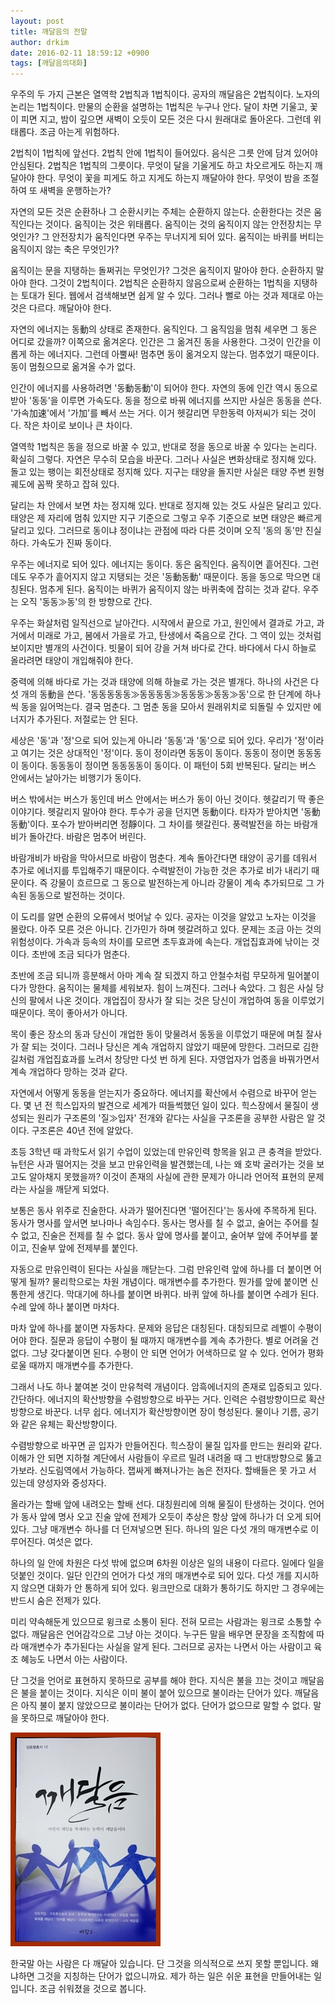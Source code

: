```yaml
---
layout: post
title: 깨달음의 전말
author: drkim
date: 2016-02-11 18:59:12 +0900
tags: [깨달음의대화]
---
```

우주의 두 가지 근본은 열역학 2법칙과 1법칙이다. 공자의 깨달음은 2법칙이다. 노자의 논리는 1법칙이다. 만물의 순환을 설명하는 1법칙은 누구나 안다. 달이 차면 기울고, 꽃이 피면 지고, 밤이 깊으면 새벽이 오듯이 모든 것은 다시 원래대로 돌아온다. 그런데 위태롭다. 조금 아는게 위험하다. 

  


2법칙이 1법칙에 앞선다. 2법칙 안에 1법칙이 들어있다. 음식은 그릇 안에 담겨 있어야 안심된다. 2법칙은 1법칙의 그릇이다. 무엇이 달을 기울게도 하고 차오르게도 하는지 깨달아야 한다. 무엇이 꽃을 피게도 하고 지게도 하는지 깨달아야 한다. 무엇이 밤을 조절하여 또 새벽을 운행하는가?

  


자연의 모든 것은 순환하나 그 순환시키는 주체는 순환하지 않는다. 순환한다는 것은 움직인다는 것이다. 움직이는 것은 위태롭다. 움직이는 것의 움직이지 않는 안전장치는 무엇인가? 그 안전장치가 움직인다면 우주는 무너지게 되어 있다. 움직이는 바퀴를 버티는 움직이지 않는 축은 무엇인가? 

  


움직이는 문을 지탱하는 돌쩌귀는 무엇인가? 그것은 움직이지 말아야 한다. 순환하지 말아야 한다. 그것이 2법칙이다. 2법칙은 순환하지 않음으로써 순환하는 1법칙을 지탱하는 토대가 된다. 웹에서 검색해보면 쉽게 알 수 있다. 그러나 뻘로 아는 것과 제대로 아는 것은 다르다. 깨달아야 한다. 

  


자연의 에너지는 동動의 상태로 존재한다. 움직인다. 그 움직임을 멈춰 세우면 그 동은 어디로 갔을까? 이쪽으로 옮겨온다. 인간은 그 옮겨진 동을 사용한다. 그것이 인간을 이롭게 하는 에너지다. 그런데 아뿔싸! 멈추면 동이 옮겨오지 않는다. 멈추었기 때문이다. 동이 멈췄으므로 옮겨올 수가 없다. 

  


인간이 에너지를 사용하려면 '동動동動'이 되어야 한다. 자연의 동에 인간 역시 동으로 받아 '동동'을 이루면 가속도다. 동을 정으로 바꿔 에너지를 쓰지만 사실은 동동을 쓴다. '가속加速'에서 '가加'를 빼서 쓰는 거다. 이거 헷갈리면 무한동력 아저씨가 되는 것이다. 작은 차이로 보이나 큰 차이다.

  


열역학 1법칙은 동을 정으로 바꿀 수 있고, 반대로 정을 동으로 바꿀 수 있다는 논리다. 확실히 그렇다. 자연은 무수히 모습을 바꾼다. 그러나 사실은 변화상태로 정지해 있다. 돌고 있는 팽이는 회전상태로 정지해 있다. 지구는 태양을 돌지만 사실은 태양 주변 원형궤도에 꼼짝 못하고 잡혀 있다. 

  


달리는 차 안에서 보면 차는 정지해 있다. 반대로 정지해 있는 것도 사실은 달리고 있다. 태양은 제 자리에 멈춰 있지만 지구 기준으로 그렇고 우주 기준으로 보면 태양은 빠르게 달리고 있다. 그러므로 동이냐 정이냐는 관점에 따라 다른 것이며 오직 '동의 동'만 진실하다. 가속도가 진짜 동이다. 

  


우주는 에너지로 되어 있다. 에너지는 동이다. 동은 움직인다. 움직이면 흩어진다. 그런데도 우주가 흩어지지 않고 지탱되는 것은 '동動동動' 때문이다. 동을 동으로 막으면 대칭된다. 멈추게 된다. 움직이는 바퀴가 움직이지 않는 바퀴축에 잡히는 것과 같다. 우주는 오직 '동동≫동'의 한 방향으로 간다. 

  


우주는 화살처럼 일직선으로 날아간다. 시작에서 끝으로 가고, 원인에서 결과로 가고, 과거에서 미래로 가고, 봄에서 가을로 가고, 탄생에서 죽음으로 간다. 그 역이 있는 것처럼 보이지만 별개의 사건이다. 빗물이 되어 강을 거쳐 바다로 간다. 바다에서 다시 하늘로 올라려면 태양이 개입해줘야 한다. 

  


중력에 의해 바다로 가는 것과 태양에 의해 하늘로 가는 것은 별개다. 하나의 사건은 다섯 개의 동動을 쓴다. '동동동동동≫동동동동≫동동동≫동동≫동'으로 한 단계에 하나씩 동을 잃어먹는다. 결국 멈춘다. 그 멈춘 동을 모아서 원래위치로 되돌릴 수 있지만 에너지가 추가된다. 저절로는 안 된다.

  


세상은 '동'과 '정'으로 되어 있는게 아니라 '동동'과 '동'으로 되어 있다. 우리가 '정'이라고 여기는 것은 상대적인 '정'이다. 동이 정이라면 동동이 동이다. 동동이 정이면 동동동이 동이다. 동동동이 정이면 동동동동이 동이다. 이 패턴이 5회 반복된다. 달리는 버스 안에서는 날아가는 비행기가 동이다.

  


버스 밖에서는 버스가 동인데 버스 안에서는 버스가 동이 아닌 것이다. 헷갈리기 딱 좋은 이야기다. 헷갈리지 말아야 한다. 투수가 공을 던지면 동動이다. 타자가 받아치면 '동動동動'이다. 포수가 받아버리면 정靜이다. 그 차이를 헷갈린다. 풍력발전을 하는 바람개비가 돌아간다. 바람은 멈추어 버린다.

  


바람개비가 바람을 막아서므로 바람이 멈춘다. 계속 돌아간다면 태양이 공기를 데워서 추가로 에너지를 투입해주기 때문이다. 수력발전이 가능한 것은 추가로 비가 내리기 때문이다. 즉 강물이 흐르므로 그 동으로 발전하는게 아니라 강물이 계속 추가되므로 그 가속된 동동으로 발전하는 것이다. 

  


이 도리를 알면 순환의 오류에서 벗어날 수 있다. 공자는 이것을 알았고 노자는 이것을 몰랐다. 아주 모른 것은 아니다. 긴가민가 하며 헷갈려하고 있다. 문제는 조금 아는 것의 위험성이다. 가속과 등속의 차이를 모르면 초두효과에 속는다. 개업집효과에 낚이는 것이다. 초반에 조금 되다가 멈춘다. 

  


초반에 조금 되니까 흥분해서 아마 계속 잘 되겠지 하고 안철수처럼 무모하게 밀어붙이다가 망한다. 움직이는 물체를 세워보자. 힘이 느껴진다. 그러나 속았다. 그 힘은 사실 당신의 팔에서 나온 것이다. 개업집이 장사가 잘 되는 것은 당신이 개업하여 동을 이루었기 때문이다. 목이 좋아서가 아니다.

  


목이 좋은 장소의 동과 당신이 개업한 동이 맞물려서 동동을 이루었기 때문에 며칠 잘사가 잘 되는 것이다. 그러나 당신은 계속 개업하지 않았기 때문에 망한다. 그러므로 김한길처럼 개업집효과를 노려서 창당만 다섯 번 하게 된다. 자영업자가 업종을 바꿔가면서 계속 개업하다 망하는 것과 같다.

  


자연에서 어떻게 동동을 얻는지가 중요하다. 에너지를 확산에서 수렴으로 바꾸어 얻는다. 몇 년 전 힉스입자의 발견으로 세계가 떠들썩했던 일이 있다. 힉스장에서 물질이 생성되는 원리가 구조론의 '질≫입자' 전개와 같다는 사실을 구조론을 공부한 사람은 알 것이다. 구조론은 40년 전에 알았다. 

  


초등 3학년 때 과학도서 읽기 수업이 있었는데 만유인력 항목을 읽고 큰 충격을 받았다. 뉴턴은 사과 떨어지는 것을 보고 만유인력을 발견했는데, 나는 왜 호박 굴러가는 것을 보고도 알아채지 못했을까? 이것이 존재의 사실에 관한 문제가 아니라 언어적 표현의 문제라는 사실을 깨닫게 되었다.

  


보통은 동사 위주로 진술한다. 사과가 떨어진다면 '떨어진다'는 동사에 주목하게 된다. 동사가 명사를 앞서면 보나마나 속임수다. 동사는 명사를 칠 수 없고, 술어는 주어를 칠 수 없고, 진술은 전제를 칠 수 없다. 동사 앞에 명사를 붙이고, 술어부 앞에 주어부를 붙이고, 진술부 앞에 전제부를 붙인다.

  


자동으로 만유인력이 된다는 사실을 깨닫는다. 그럼 만유인력 앞에 하나를 더 붙이면 어떻게 될까? 물리학으로는 차원 개념이다. 매개변수를 추가한다. 뭔가를 앞에 붙이면 신통한게 생긴다. 막대기에 하나를 붙이면 바퀴다. 바퀴 앞에 하나를 붙이면 수레가 된다. 수레 앞에 하나 붙이면 마차다.

  


마차 앞에 하나를 붙이면 자동차다. 문제와 응답은 대칭된다. 대칭되므로 레벨이 수평이어야 한다. 질문과 응답이 수평이 될 때까지 매개변수를 계속 추가한다. 별로 어려울 건 없다. 그냥 갖다붙이면 된다. 수평이 안 되면 언어가 어색하므로 알 수 있다. 언어가 평화로울 때까지 매개변수를 추가한다.

  


그래서 나도 하나 붙여본 것이 만유척력 개념이다. 암흑에너지의 존재로 입증되고 있다. 간단하다. 에너지의 확산방향을 수렴방향으로 바꾸는 거다. 인력은 수렴방향이므로 확산방향으로 바꾼다. 너무 쉽다. 에너지가 확산방향이면 장이 형성된다. 물이나 기름, 공기와 같은 유체는 확산방향이다.

  


수렴방향으로 바꾸면 곧 입자가 만들어진다. 힉스장이 물질 입자를 만드는 원리와 같다. 이해가 안 되면 지하철 계단에서 사람들이 우르르 밀려 내려올 때 그 반대방향으로 뚫고 가보라. 신도림역에서 가능하다. 잽싸게 빠져나가는 놈은 전자다. 할배들은 못 가고 서 있는데 양성자와 중성자다. 

  


올라가는 할배 앞에 내려오는 할배 선다. 대칭원리에 의해 물질이 탄생하는 것이다. 언어가 동사 앞에 명사 오고 진술 앞에 전제가 오듯이 추상은 항상 앞에 하나가 더 오게 되어 있다. 그냥 매개변수 하나를 더 던져넣으면 된다. 하나의 일은 다섯 개의 매개변수로 이루어진다. 여섯은 없다. 

  


하나의 일 안에 차원은 다섯 밖에 없으며 6차원 이상은 일의 내용이 다르다. 일에다 일을 덧붙인 것이다. 일단 인간의 언어가 다섯 개의 매개변수로 되어 있다. 다섯 개를 지시하지 않으면 대화가 안 통하게 되어 있다. 윙크만으로 대화가 통하기도 하지만 그 경우에는 반드시 숨은 전제가 있다.

  


미리 약속해둔게 있으므로 윙크로 소통이 된다. 전혀 모르는 사람과는 윙크로 소통할 수 없다. 깨달음은 언어감각으로 그냥 아는 것이다. 누구든 말을 배우면 문장을 조직함에 따라 매개변수가 추가된다는 사실을 알게 된다. 그러므로 공자는 나면서 아는 사람이고 육조 혜능도 나면서 아는 사람이다.

  


단 그것을 언어로 표현하지 못하므로 공부를 해야 한다. 지식은 불을 끄는 것이고 깨달음은 불을 붙이는 것이다. 지식은 이미 불이 붙어 있으므로 불이라는 단어가 있다. 깨달음은 아직 불이 붙지 않았으므로 불이라는 단어가 없다. 단어가 없으므로 말할 수 없다. 말을 못하므로 깨달아야 한다. 

  


  



![](/files/attach/images/198/520/673/aDSC01523.JPG)   


  


한국말 아는 사람은 다 깨달아 있습니다. 단 그것을 의식적으로 쓰지 못할 뿐입니다. 왜냐하면 그것을 지칭하는 단어가 없으니까요. 제가 하는 일은 쉬운 표현을 만들어내는 일입니다. 조금 쉬워졌을 것으로 봅니다.